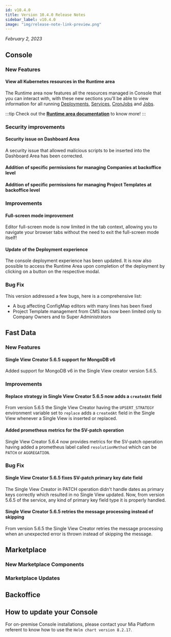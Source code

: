 ```yaml
---
id: v10.4.0
title: Version 10.4.0 Release Notes
sidebar_label: v10.4.0
image: "img/release-note-link-preview.png"
---
```


_February 2, 2023_

## Console

### New Features

#### View all Kubernetes resources in the Runtime area

The Runtime area now features all the resources managed in Console that you can interact with, with these new sections you'll be able to view information for all running [Deployments](/development_suite/monitoring/resources/deployments.md), [Services](/development_suite/monitoring/resources/services.md), [CronJobs](/development_suite/monitoring/resources/cronjobs.md) and [Jobs](/development_suite/monitoring/resources/jobs.md).

:::tip
Check out the **[Runtime area documentation](/development_suite/monitoring/introduction.md)** to know more!
:::

### Security improvements 

#### Security issue on Dashboard Area

A security issue that allowed malicious scripts to be inserted into the Dashboard Area has been corrected.

#### Addition of specific permissions for managing Companies at backoffice level

#### Addition of specific permissions for managing Project Templates at backoffice level

### Improvements

#### Full-screen mode improvement

Editor full-screen mode is now limited in the tab context, allowing you to navigate your browser tabs without the need to exit the full-screen mode itself!

#### Update of the Deployment experience

The console deployment experience has been updated. It is now also possible to access the Runtime Area upon completion of the deployment by clicking on a button on the respective modal.

### Bug Fix

This version addressed a few bugs, here is a comprehensive list:

  * A bug affecting ConfigMap editors with many lines has been fixed
  * Project Template management from CMS has now been limited only to Company Owners and to Super Administrators

## Fast Data

### New Features

#### Single View Creator 5.6.5 support for MongoDB v6

Added support for MongoDB v6 in the Single View creator version 5.6.5.

### Improvements

#### Replace strategy in Single View Creator 5.6.5 now adds a `createdAt` field

From version 5.6.5 the Single View Creator having the `UPSERT_STRATEGY` environment variable set to `replace` adds a `createdAt` field in the Single View whenever a Single View is inserted or replaced.

#### Added prometheus metrics for the SV-patch operation

Single View Creator 5.6.4 now provides metrics for the SV-patch operation having added a prometheus label called `resolutionMethod` which can be `PATCH` or `AGGREGATION`.

### Bug Fix

#### Single View Creator 5.6.5 fixes SV-patch primary key date field

The Single View Creator in PATCH operation didn't handle dates as primary keys correctly which resulted in no Single View updated.
Now, from version 5.6.5 of the service, any kind of primary key field type it is properly handled.

#### Single View Creator 5.6.5 retries the message processing instead of skipping

From version 5.6.5 the Single View Creator retries the message processing when an unexpected error is thrown instead of skipping the message.

## Marketplace

### New Marketplace Components

### Marketplace Updates

## Backoffice

## How to update your Console

For on-premise Console installations, please contact your Mia Platform referent to know how to use the `Helm chart version 8.2.17`.
